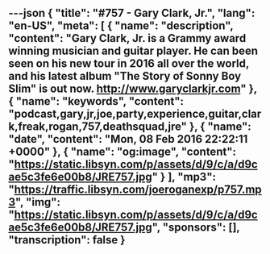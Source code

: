 ---json
{
  "title": "#757 - Gary Clark, Jr.",
  "lang": "en-US",
  "meta": [
    {
      "name": "description",
      "content": "Gary Clark, Jr. is a Grammy award winning musician and guitar player. He can been seen on his new tour in 2016 all over the world, and his latest album \"The Story of Sonny Boy Slim\" is out now. http://www.garyclarkjr.com"
    },
    {
      "name": "keywords",
      "content": "podcast,gary,jr,joe,party,experience,guitar,clark,freak,rogan,757,deathsquad,jre"
    },
    {
      "name": "date",
      "content": "Mon, 08 Feb 2016 22:22:11 +0000"
    },
    {
      "name": "og:image",
      "content": "https://static.libsyn.com/p/assets/d/9/c/a/d9cae5c3fe6e00b8/JRE757.jpg"
    }
  ],
  "mp3": "https://traffic.libsyn.com/joeroganexp/p757.mp3",
  "img": "https://static.libsyn.com/p/assets/d/9/c/a/d9cae5c3fe6e00b8/JRE757.jpg",
  "sponsors": [],
  "transcription": false
}
---
<episode-header />

<timemark seconds="0" />

<transcribe-call-to-action />

<episode-footer />